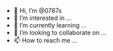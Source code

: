 - 👋 Hi, I’m @0787s
- 👀 I’m interested in ...
- 🌱 I’m currently learning ...
- 💞️ I’m looking to collaborate on ...
- 📫 How to reach me ...

<!---
0787s/0787s is a ✨ special ✨ repository because its `README.md` (this file) appears on your GitHub profile.
You can click the Preview link to take a look at your changes.
--->
